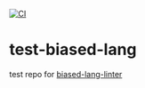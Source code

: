 [![CI](https://github.com/splunk/test-pink-panther/actions/workflows/main.yml/badge.svg)](https://github.com/splunk/test-pink-panther/actions/workflows/main.yml)
# test-biased-lang
test repo for [biased-lang-linter](https://github.com/splunk/biased-lang-linter)
